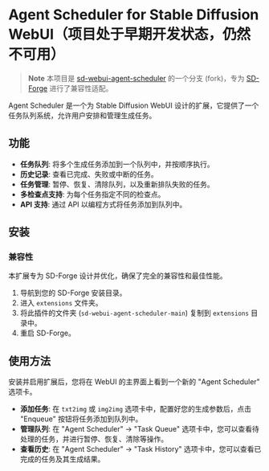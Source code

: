 # Agent Scheduler for Stable Diffusion WebUI（项目处于早期开发状态，仍然不可用）

> **Note**
> 本项目是 [sd-webui-agent-scheduler](https://github.com/SipherAGI/sd-webui-agent-scheduler.git) 的一个分支 (fork)，专为 [SD-Forge](https://github.com/lllyasviel/stable-diffusion-webui-forge) 进行了兼容性适配。

Agent Scheduler 是一个为 Stable Diffusion WebUI 设计的扩展，它提供了一个任务队列系统，允许用户安排和管理生成任务。

## 功能

-   **任务队列**: 将多个生成任务添加到一个队列中，并按顺序执行。
-   **历史记录**: 查看已完成、失败或中断的任务。
-   **任务管理**: 暂停、恢复、清除队列，以及重新排队失败的任务。
-   **多检查点支持**: 为每个任务指定不同的检查点。
-   **API 支持**: 通过 API 以编程方式将任务添加到队列中。

## 安装

### 兼容性

本扩展专为 SD-Forge 设计并优化，确保了完全的兼容性和最佳性能。

1.  导航到您的 SD-Forge 安装目录。
2.  进入 `extensions` 文件夹。
3.  将此插件的文件夹 (`sd-webui-agent-scheduler-main`) 复制到 `extensions` 目录中。
4.  重启 SD-Forge。

## 使用方法

安装并启用扩展后，您将在 WebUI 的主界面上看到一个新的 "Agent Scheduler" 选项卡。

-   **添加任务**: 在 `txt2img` 或 `img2img` 选项卡中，配置好您的生成参数后，点击 "Enqueue" 按钮将任务添加到队列中。
-   **管理队列**: 在 "Agent Scheduler" -> "Task Queue" 选项卡中，您可以查看待处理的任务，并进行暂停、恢复、清除等操作。
-   **查看历史**: 在 "Agent Scheduler" -> "Task History" 选项卡中，您可以查看已完成的任务及其生成结果。
